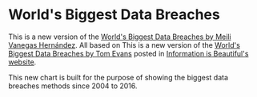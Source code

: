 

# World's Biggest Data Breaches


This is a new version of the [World's Biggest Data Breaches by Meili Vanegas Hernández](https://gist.github.com/mvanegas10/3b46f45943f88230e4eaa827d1e98bdb). All based on 
This is a new version of the [World's Biggest Data Breaches by Tom Evans](http://www.informationisbeautiful.net/visualizations/worlds-biggest-data-breaches-hacks/) posted in [Information is Beautiful's website](http://www.informationisbeautiful.net/).

This new chart is built for the purpose of showing the biggest data breaches methods since 2004 to 2016. 
